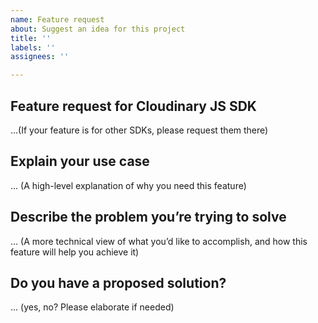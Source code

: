 ```yaml
---
name: Feature request
about: Suggest an idea for this project
title: ''
labels: ''
assignees: ''

---
```


## Feature request for Cloudinary JS SDK
…(If your feature is for other SDKs, please request them there)

## Explain your use case
… (A high-level explanation of why you need this feature)

## Describe the problem you’re trying to solve
… (A more technical view of what you’d like to accomplish, and how this feature will help you achieve it)

## Do you have a proposed solution?
… (yes, no? Please elaborate if needed)
